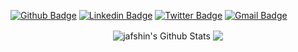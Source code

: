 [![Github Badge](http://img.shields.io/badge/-Github-black?style=flat-square&logo=github&link=https://github.com/jafshin/)](https://github.com/jafshin/) 
[![Linkedin Badge](https://img.shields.io/badge/-LinkedIn-blue?style=flat-square&logo=Linkedin&logoColor=white&link=https://www.linkedin.com/in/jafshin/)](https://www.linkedin.com/in/jafshin/)
[![Twitter Badge](https://img.shields.io/badge/-Twitter-blue?style=flat-square&logo=Twitter&logoColor=white&link=https://twitter.com/jxafshin)](https://twitter.com/jxafshin)
[![Gmail Badge](https://img.shields.io/badge/-Gmail-d14836?style=flat-square&logo=Gmail&logoColor=white&link=mailto:jxafshin@gmail.com)](mailto:jxafshin@gmail.com)

<p align="center">
<img align="center" src="https://github-readme-stats.vercel.app/api?username=jafshin&show_icons=true&line_height=21&count_private=true&show_icons=true&theme=vue&hide=stars,prs" alt="jafshin's Github Stats" />
<img align="center" src="https://github-readme-stats.vercel.app/api/top-langs/?username=jafshin&theme=vue&line_height=27&layout=compact" />
</p>
